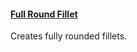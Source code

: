 #### [Full Round Fillet](https://cad.onshape.com/documents/3d52520839c0fa3587798c0f)
Creates fully rounded fillets.
